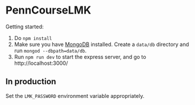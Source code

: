 # PennCourseLMK
Getting started:
1. Do `npm install`
2. Make sure you have [MongoDB](https://www.mongodb.com/download-center) installed. Create a `data/db` directory and run `mongod --dbpath=data/db`.
3. Run `npm run dev` to start the express server, and go to http://localhost:3000/


## In production
Set the `LMK_PASSWORD` environment variable appropriately.